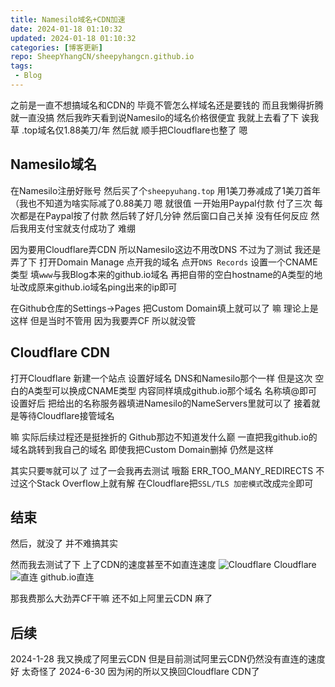 ```yaml
---
title: Namesilo域名+CDN加速
date: 2024-01-18 01:10:32
updated: 2024-01-18 01:10:32
categories: [博客更新]
repo: SheepYhangCN/sheepyhangcn.github.io
tags:
 - Blog
---
```


之前是一直不想搞域名和CDN的
毕竟不管怎么样域名还是要钱的
而且我懒得折腾 就一直没搞
然后我昨天看到说Namesilo的域名价格很便宜
我就上去看了下
诶我草 .top域名仅1.88美刀/年
然后就 顺手把Cloudflare也整了 嗯

## Namesilo域名
在Namesilo注册好账号
然后买了个```sheepyuhang.top```
用1美刀券减成了1美刀首年（我也不知道为啥实际减了0.88美刀
嗯 就很值
一开始用Paypal付款 付了三次
每次都是在Paypal按了付款 然后转了好几分钟
然后窗口自己关掉 没有任何反应
然后我用支付宝就支付成功了
难绷

因为要用Cloudflare弄CDN
所以Namesilo这边不用改DNS
不过为了测试 我还是弄了下
打开Domain Manage
点开我的域名 点开```DNS Records```
设置一个CNAME类型 填```www```与我Blog本来的github.io域名
再把自带的空白hostname的A类型的地址改成原来github.io域名ping出来的ip即可

在Github仓库的Settings→Pages
把Custom Domain填上就可以了
嘛 理论上是这样 但是当时不管用
因为我要弄CF 所以就没管

## Cloudflare CDN
打开Cloudflare 新建一个站点
设置好域名
DNS和Namesilo那个一样
但是这次 空白的A类型可以换成CNAME类型
内容同样填成github.io那个域名 名称填@即可
设置好后 把给出的名称服务器填进Namesilo的NameServers里就可以了
接着就是等待Cloudflare接管域名

嘛 实际后续过程还是挺挫折的
Github那边不知道发什么巅
一直把我github.io的域名跳转到我自己的域名
即使我把Custom Domain删掉 仍然是这样

其实只要```等```就可以了
过了一会我再去测试
哦豁 ERR_TOO_MANY_REDIRECTS
不过这个Stack Overflow上就有解
在Cloudflare把```SSL/TLS 加密模式```改成```完全```即可

## 结束
然后，就没了
并不难搞其实

然而我去测试了下
上了CDN的速度甚至不如直连速度
![Cloudflare](./resources/images/cloudflare/cloudflare.png)
Cloudflare
![直连](./resources/images/cloudflare/github.png)
github.io直连

那我费那么大劲弄CF干嘛
还不如上阿里云CDN 麻了

## 后续
2024-1-28 我又换成了阿里云CDN
但是目前测试阿里云CDN仍然没有直连的速度好
太奇怪了
2024-6-30 因为闲的所以又换回Cloudflare CDN了